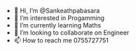 - 👋 Hi, I’m @Sankeathpabasara
- 👀 I’m interested in Progamming
- 🌱 I’m currently learning Maths
- 💞️ I’m looking to collaborate on Engineer
- 📫 How to reach me 0755727751

<!---
Sankeathpabasara/Sankeathpabasara is a ✨ special ✨ repository because its `README.md` (this file) appears on your GitHub profile.
You can click the Preview link to take a look at your changes.
--->
